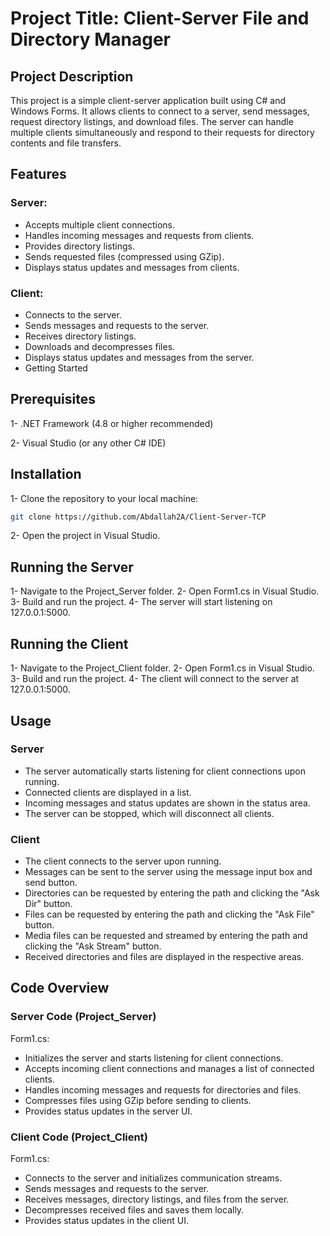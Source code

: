 # Project Title: Client-Server File and Directory Manager
## Project Description
This project is a simple client-server application built using C# and Windows Forms. It allows clients to connect to a server, send messages, request directory listings, and download files. The server can handle multiple clients simultaneously and respond to their requests for directory contents and file transfers.

## Features

### Server:
- Accepts multiple client connections.
- Handles incoming messages and requests from clients.
- Provides directory listings.
- Sends requested files (compressed using GZip).
- Displays status updates and messages from clients.

### Client:
- Connects to the server.
- Sends messages and requests to the server.
- Receives directory listings.
- Downloads and decompresses files.
- Displays status updates and messages from the server.
- Getting Started


## Prerequisites
1- .NET Framework (4.8 or higher recommended)

2- Visual Studio (or any other C# IDE)


## Installation
1- Clone the repository to your local machine:

```bash
git clone https://github.com/Abdallah2A/Client-Server-TCP
```
2- Open the project in Visual Studio.

## Running the Server
1- Navigate to the Project_Server folder.
2- Open Form1.cs in Visual Studio.
3- Build and run the project.
4- The server will start listening on 127.0.0.1:5000.

## Running the Client
1- Navigate to the Project_Client folder.
2- Open Form1.cs in Visual Studio.
3- Build and run the project.
4- The client will connect to the server at 127.0.0.1:5000.

## Usage
### Server
- The server automatically starts listening for client connections upon running.
- Connected clients are displayed in a list.
- Incoming messages and status updates are shown in the status area.
- The server can be stopped, which will disconnect all clients.

### Client
- The client connects to the server upon running.
- Messages can be sent to the server using the message input box and send button.
- Directories can be requested by entering the path and clicking the "Ask Dir" button.
- Files can be requested by entering the path and clicking the "Ask File" button.
- Media files can be requested and streamed by entering the path and clicking the "Ask Stream" button.
- Received directories and files are displayed in the respective areas.

## Code Overview
### Server Code (Project_Server)
Form1.cs:
- Initializes the server and starts listening for client connections.
- Accepts incoming client connections and manages a list of connected clients.
- Handles incoming messages and requests for directories and files.
- Compresses files using GZip before sending to clients.
- Provides status updates in the server UI.

### Client Code (Project_Client)
Form1.cs:
- Connects to the server and initializes communication streams.
- Sends messages and requests to the server.
- Receives messages, directory listings, and files from the server.
- Decompresses received files and saves them locally.
- Provides status updates in the client UI.
